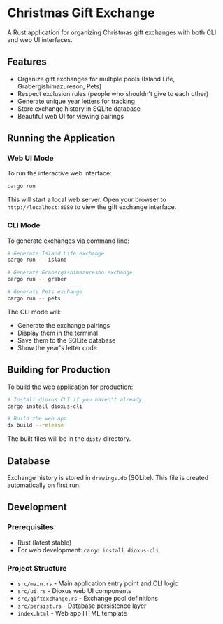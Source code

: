 # Christmas Gift Exchange

A Rust application for organizing Christmas gift exchanges with both CLI and web UI interfaces.

## Features

- Organize gift exchanges for multiple pools (Island Life, Grabergishimazureson, Pets)
- Respect exclusion rules (people who shouldn't give to each other)
- Generate unique year letters for tracking
- Store exchange history in SQLite database
- Beautiful web UI for viewing pairings

## Running the Application

### Web UI Mode

To run the interactive web interface:

```bash
cargo run
```

This will start a local web server. Open your browser to `http://localhost:8080` to view the gift exchange interface.

### CLI Mode

To generate exchanges via command line:

```bash
# Generate Island Life exchange
cargo run -- island

# Generate Grabergishimazureson exchange
cargo run -- graber

# Generate Pets exchange
cargo run -- pets
```

The CLI mode will:
- Generate the exchange pairings
- Display them in the terminal
- Save them to the SQLite database
- Show the year's letter code

## Building for Production

To build the web application for production:

```bash
# Install dioxus CLI if you haven't already
cargo install dioxus-cli

# Build the web app
dx build --release
```

The built files will be in the `dist/` directory.

## Database

Exchange history is stored in `drawings.db` (SQLite). This file is created automatically on first run.

## Development

### Prerequisites

- Rust (latest stable)
- For web development: `cargo install dioxus-cli`

### Project Structure

- `src/main.rs` - Main application entry point and CLI logic
- `src/ui.rs` - Dioxus web UI components
- `src/giftexchange.rs` - Exchange pool definitions
- `src/persist.rs` - Database persistence layer
- `index.html` - Web app HTML template